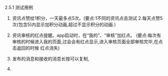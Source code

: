    2.5.1 测试用例
   
   
   1. 资讯点赞给1积分，一天最多点5次。(要点:1不同的资讯点击测试 2.每天点赞5次(包含5)内显示加积分动画,超过不显示积分的动画.)
   
   2. 资讯审核的红点提醒。app启动时，在“我的”、“审核”加红点。  (要点:每次有审核的时候进入我的页面,过会会有红点显示,进入审核页面全部审核完毕,在点击返回的时候 红点消失)
   
   3. 发布的消息和接收的消息长按可以复制,
   
   4. 